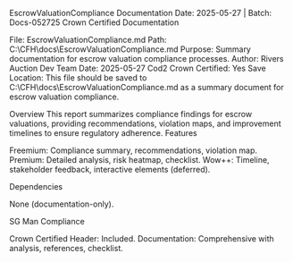 EscrowValuationCompliance Documentation
Date: 2025-05-27 | Batch: Docs-052725
Crown Certified Documentation

File: EscrowValuationCompliance.md
Path: C:\CFH\docs\EscrowValuationCompliance.md
Purpose: Summary documentation for escrow valuation compliance processes.
Author: Rivers Auction Dev Team
Date: 2025-05-27
Cod2 Crown Certified: Yes
Save Location: This file should be saved to C:\CFH\docs\EscrowValuationCompliance.md as a summary document for escrow valuation compliance.

Overview
This report summarizes compliance findings for escrow valuations, providing recommendations, violation maps, and improvement timelines to ensure regulatory adherence.
Features

Freemium: Compliance summary, recommendations, violation map.
Premium: Detailed analysis, risk heatmap, checklist.
Wow++: Timeline, stakeholder feedback, interactive elements (deferred).

Dependencies

None (documentation-only).

SG Man Compliance

Crown Certified Header: Included.
Documentation: Comprehensive with analysis, references, checklist.

